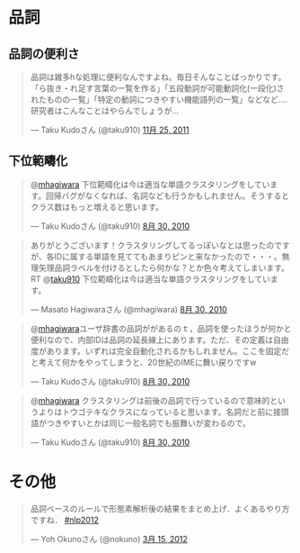 
# 品詞

## 品詞の便利さ

<blockquote class="twitter-tweet" lang="ja"><p>品詞は雑多hな処理に便利なんですよね。毎日そんなことばっかりです。「ら抜き・れ足す言葉の一覧を作る」「五段動詞が可能動詞化(一段化)されたものの一覧」「特定の動詞につきやすい機能語列の一覧」などなど.... 研究者はこんなことはやらんでしょうが...</p>&mdash; Taku Kudoさん (@taku910) <a href="https://twitter.com/taku910/status/140113133611134977" data-datetime="2011-11-25T17:02:28+00:00">11月 25, 2011</a></blockquote>

## 下位範疇化

<blockquote class="twitter-tweet" lang="ja"><p>@<a href="https://twitter.com/mhagiwara">mhagiwara</a> 下位範疇化は今は適当な単語クラスタリングをしています。回帰バグがなくなれば、名詞なども行うかもしれません。そうするとクラス数はもっと増えると思います。</p>&mdash; Taku Kudoさん (@taku910) <a href="https://twitter.com/taku910/status/22506226580" data-datetime="2010-08-30T07:54:05+00:00">8月 30, 2010</a></blockquote>

<blockquote class="twitter-tweet" lang="ja"><p>ありがとうございます！クラスタリングしてるっぽいなとは思ったのですが、各IDに属する単語を見ててもあまりピンと来なかったので・・・。無理矢理品詞ラベルを付けるとしたら何かな？とか色々考えてしまいます。RT @<a href="https://twitter.com/taku910">taku910</a> 下位範疇化は今は適当な単語クラスタリングをしています。</p>&mdash; Masato Hagiwaraさん (@mhagiwara) <a href="https://twitter.com/mhagiwara/status/22513784933" data-datetime="2010-08-30T10:42:04+00:00">8月 30, 2010</a></blockquote>

<blockquote class="twitter-tweet" lang="ja"><p>@<a href="https://twitter.com/mhagiwara">mhagiwara</a>ユーザ辞書の品詞ががあるのｔ，品詞を使ったほうが何かと便利なので、内部IDは品詞の延長線上にあります。ただ、その定義は自由度があります。いずれは完全自動化されるかもしれません。ここを固定だと考えて何かをやってしまうと、20世紀のIMEに舞い戻りですw</p>&mdash; Taku Kudoさん (@taku910) <a href="https://twitter.com/taku910/status/22506348404" data-datetime="2010-08-30T07:56:45+00:00">8月 30, 2010</a></blockquote>

<blockquote class="twitter-tweet" data-in-reply-to="22513784933" lang="ja"><p>@<a href="https://twitter.com/mhagiwara">mhagiwara</a> クラスタリングは前後の品詞で行っているので意味的というよりはトウゴテキなクラスになっていると思います。名詞だと前に接頭語がつきやすいとかは同じ一般名詞でも振舞いが変わるので。</p>&mdash; Taku Kudoさん (@taku910) <a href="https://twitter.com/taku910/status/22517452616" data-datetime="2010-08-30T11:51:30+00:00">8月 30, 2010</a></blockquote>

# その他

<blockquote class="twitter-tweet" lang="ja"><p>品詞ベースのルールで形態素解析後の結果をまとめ上げ．よくあるやり方ですね． <a href="https://twitter.com/search/%23nlp2012">#nlp2012</a></p>&mdash; Yoh Okunoさん (@nokuno) <a href="https://twitter.com/nokuno/status/180121460583567360" data-datetime="2012-03-15T02:41:17+00:00">3月 15, 2012</a></blockquote>
